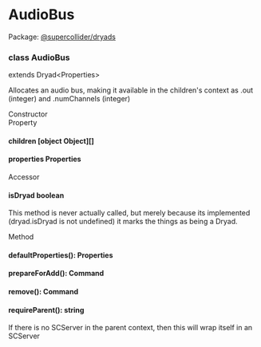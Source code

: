 # AudioBus
Package: <a href="#/packages/dryads/api">@supercollider/dryads</a>

<div class="entity-box"><div class="Class"><h3 class="class-header" id="AudioBus"><span class="token keyword">class</span> <span class="class">AudioBus</span></h3><span class="token keyword">extends</span> <span class="type reference">Dryad&lt;<span class="type reference">Properties</span>&gt;</span><p class="short-text">Allocates an audio bus, making it available in the children's context as .out (integer)
and .numChannels (integer)</p><div class="section-heading">Constructor</div><div class="class-member"></div><div class="section-heading">Property</div><div class="class-member"><h4 id="children"><span class="token property">children</span> <span class="type ">[object Object]</span>[]</h4></div><div class="class-member"><h4 id="properties"><span class="token property">properties</span> <span class="type reference">Properties</span></h4></div><div class="section-heading">Accessor</div><div class="class-member"><h4 id="isDryad"><span class="token property">isDryad</span> <span class="type token entity">boolean</span></h4><p class="short-text">This method is never actually called, but merely because its implemented
(dryad.isDryad is not undefined) it marks the things as being a Dryad.</p></div><div class="section-heading">Method</div><div class="class-member"></div><div class="class-member"></div><div class="class-member"></div><div class="class-member"><h4 id="defaultProperties"><span class="token function">defaultProperties</span>(): <span class="type reference">Properties</span></h4></div><div class="class-member"></div><div class="class-member"><h4 id="prepareForAdd"><span class="token function">prepareForAdd</span>(): <span class="type reference">Command</span></h4></div><div class="class-member"><h4 id="remove"><span class="token function">remove</span>(): <span class="type reference">Command</span></h4></div><div class="class-member"><h4 id="requireParent"><span class="token function">requireParent</span>(): <span class="type token entity">string</span></h4><p class="short-text">If there is no SCServer in the parent context,
then this will wrap itself in an SCServer</p></div><div class="class-member"></div><div class="class-member"></div><div class="class-member"></div></div></div>
